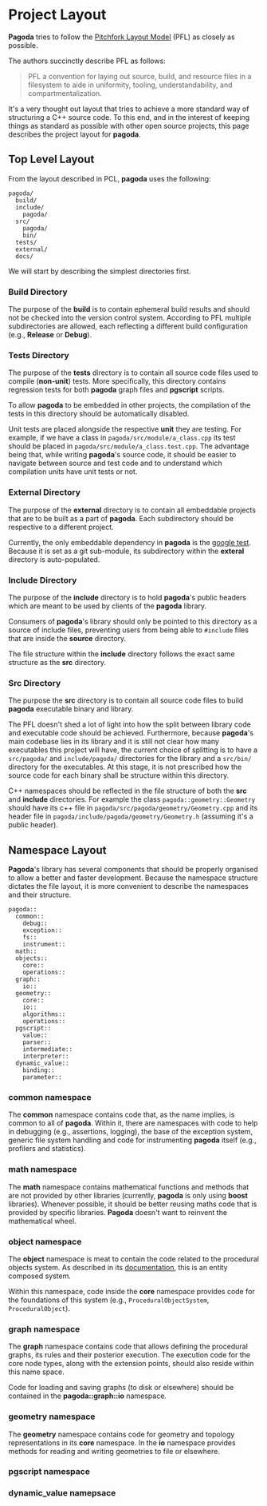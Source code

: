 # Project Layout

**Pagoda** tries to follow the [Pitchfork Layout Model](https://api.csswg.org/bikeshed/?force=1&url=https://raw.githubusercontent.com/vector-of-bool/pitchfork/develop/data/spec.bs) (PFL) as closely as possible.

The authors succinctly describe PFL as follows:

> PFL a convention for laying out source, build, and resource files in a
> filesystem to aide in uniformity, tooling, understandability, and
> compartmentalization.

It's a very thought out layout that tries to achieve a more standard way of
structuring a C++ source code. To this end, and in the interest of keeping
things as standard as possible with other open source projects, this page
describes the project layout for **pagoda**.

## Top Level Layout

From the layout described in PCL, **pagoda** uses the following:

```text
pagoda/
  build/
  include/
    pagoda/
  src/
    pagoda/
    bin/
  tests/
  external/
  docs/
```

We will start by describing the simplest directories first.

### Build Directory

The purpose of the **build** is to contain ephemeral build results and should
not be checked into the version control system. According to PFL multiple
subdirectories are allowed, each reflecting a different build configuration
(e.g., **Release** or **Debug**).

### Tests Directory

The purpose of the **tests** directory is to contain all source code files used
to compile (**non-unit**) tests. More specifically, this directory contains
regression tests for both **pagoda** graph files and **pgscript** scripts.

To allow **pagoda** to be embedded in other projects, the compilation of the
tests in this directory should be automatically disabled.

Unit tests are placed alongside the respective **unit** they are testing. For
example, if we have a class in `pagoda/src/module/a_class.cpp` its test should
be placed in `pagoda/src/module/a_class.test.cpp`. The advantage being that,
while writing **pagoda**'s source code, it should be easier to navigate between
source and test code and to understand which compilation units have unit tests
or not.

### External Directory

The purpose of the **external** directory is to contain all embeddable projects
that are to be built as a part of **pagoda**. Each subdirectory should be
respective to a different project.

Currently, the only embeddable dependency in **pagoda** is the [google
test](https://github.com/google/googletest). Because it is set as a git
sub-module, its subdirectory within the **exteral** directory is
auto-populated.

### Include Directory

The purpose of the **include** directory is to hold **pagoda**'s public headers
which are meant to be used by clients of the **pagoda** library.

Consumers of **pagoda**'s library should only be pointed to this directory as a
source of include files, preventing users from being able to `#include` files
that are inside the **source** directory.

The file structure within the **include** directory follows the exact same
structure as the **src** directory.

### Src Directory

The purpose the **src** directory is to contain all source code files to build
**pagoda** executable binary and library.

The PFL doesn't shed a lot of light into how the split between library code and
executable code should be achieved. Furthermore, because **pagoda**'s main
codebase lies in its library and it is still not clear how many executables
this project will have, the current choice of splitting is to have a
`src/pagoda/` and `include/pagoda/` directories for the library and a
`src/bin/` directory for the executables. At this stage, it is not prescribed
how the source code for each binary shall be structure within this directory.

C++ namespaces should be reflected in the file structure of both the **src**
and **include** directories. For example the class `pagoda::geometry::Geometry`
should have its c++ file in `pagoda/src/pagoda/geometry/Geometry.cpp` and its
header file in `pagoda/include/pagoda/geometry/Geometry.h` (assuming it's a
public header).

## Namespace Layout

**Pagoda**'s library has several components that should be properly organised
to allow a better and faster development. Because the namespace structure
dictates the file layout, it is more convenient to describe the namespaces and
their structure.

```text
pagoda::
  common::
    debug::
    exception::
    fs::
    instrument::
  math::
  objects::
    core::
    operations::
  graph::
    io::
  geometry::
    core::
    io::
    algorithms::
    operations::
  pgscript::
    value::
    parser::
    intermediate::
    interpreter::
  dynamic_value::
    binding::
    parameter::
```

### common namespace

The **common** namespace contains code that, as the name implies, is common to all of **pagoda**. Within it, there are namespaces with code to help in debugging (e.g., assertions, logging), the base of the exception system, generic file system handling and code for instrumenting **pagoda** itself (e.g., profilers and statistics).

### math namespace

The **math** namespace contains mathematical functions and methods that are not provided by other libraries (currently, **pagoda** is only using **boost** libraries). Whenever possible, it should be better reusing maths code that is provided by specific libraries. **Pagoda** doesn't want to reinvent the mathematical wheel.

### object namespace

The **object** namespace is meat to contain the code related to the procedural objects system. As described in its [documentation](objects/objects.md), this is an entity composed system.

Within this namespace, code inside the **core** namespace provides code for the foundations of this system (e.g., `ProceduralObjectSystem`, `ProceduralObject`).

### graph namespace

The **graph** namespace contains code that allows defining the procedural
graphs, its rules and their posterior execution. The execution code for the
core node types, along with the extension points, should also reside within
this name space.

Code for loading and saving graphs (to disk or elsewhere) should be contained
in the **pagoda::graph::io** namespace.

### geometry namespace

The **geometry** namespace contains code for geometry and topology representations in its **core** namespace. In the **io** namespace provides methods for reading and writing geometries to file or elsewhere.

### pgscript namespace

### dynamic_value namepsace
